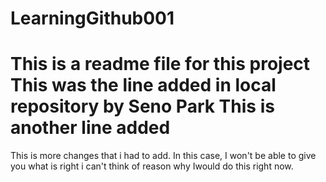 # LearningGithub001
This is a readme file for this project
This was the line added in local repository by Seno Park
This is another line added
=====
This is more changes that i had to add.  In this case, I won't be able to give you what is right
i can't think of reason why Iwould do this right now.

